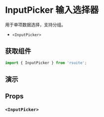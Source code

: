 # InputPicker 输入选择器

用于单项数据选择，支持分组。

* `<InputPicker>`

## 获取组件

```js
import { InputPicker } from 'rsuite';
```

## 演示

<!--{demo}-->

## Props

### `<InputPicker>`
